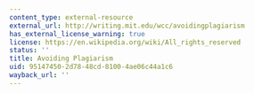 ```yaml
---
content_type: external-resource
external_url: http://writing.mit.edu/wcc/avoidingplagiarism
has_external_license_warning: true
license: https://en.wikipedia.org/wiki/All_rights_reserved
status: ''
title: Avoiding Plagiarism
uid: 95147450-2d78-48cd-8100-4ae06c44a1c6
wayback_url: ''
---
```

